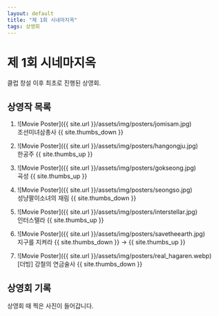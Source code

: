 ```yaml
---
layout: default
title: "제 1회 시네마지옥"
tags: 상영회
---
```


# 제 1회 시네마지옥
클럽 창설 이후 최초로 진행된 상영회.

## 상영작 목록

1. ![Movie Poster]({{ site.url }}/assets/img/posters/jomisam.jpg)
<br>조선미녀삼총사 {{ site.thumbs_down }}

2.  ![Movie Poster]({{ site.url }}/assets/img/posters/hangongju.jpg)
<br>한공주 {{ site.thumbs_up }}

3.  ![Movie Poster]({{ site.url }}/assets/img/posters/gokseong.jpg)
<br>곡성 {{ site.thumbs_up }}

4.  ![Movie Poster]({{ site.url }}/assets/img/posters/seongso.jpg)
<br>성냥팔이소녀의 재림 {{ site.thumbs_down }}

5.  ![Movie Poster]({{ site.url }}/assets/img/posters/interstellar.jpg)
<br>인터스텔라 {{ site.thumbs_up }}

6. ![Movie Poster]({{ site.url }}/assets/img/posters/savetheearth.jpg)
<br>지구를 지켜라 {{ site.thumbs_down }} → {{ site.thumbs_up }}

7. ![Movie Poster]({{ site.url }}/assets/img/posters/real_hagaren.webp)
<br>[더빙] 강철의 연금술사 {{ site.thumbs_down }}

## 상영회 기록

상영회 때 찍은 사진이 들어갑니다.